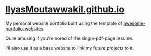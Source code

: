 # <a href="https://ilyasmoutawwakil.github.io" target="_blank">IlyasMoutawwakil.github.io</a>

My personal website portfolio built using the template of <a href="https://github.com/smaranjitghose/awesome-portfolio-websites" target="_blank">awesome-portfolio-websites</a>.

Quite amusing if you're bored of the single-pdf-page resume.

I'll also use it as a base website to link my future projects to it.
